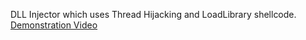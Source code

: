 DLL Injector which uses Thread Hijacking and LoadLibrary shellcode.
[Demonstration Video](https://youtu.be/XMQyE2LhGnw)
